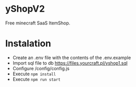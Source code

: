 # yShopV2
Free minecraft SaaS ItemShop.

# Instalation
* Create an .env file with the contents of the .env.example
* Import sql file to db https://files.yourcraft.pl/yshop1.sql
* Configure /config/config.js
* Execute ```npm install```
* Execute ```npm run start```
